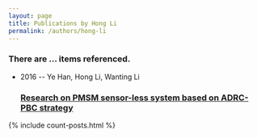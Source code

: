 ```yaml
---
layout: page
title: Publications by Hong Li
permalink: /authors/hong-li
---
```


<h3 id="number-posts">There are ... items referenced.</h3>
<ul class="post-list">
<li><span class='post-meta'>2016 -- Ye Han, Hong Li, Wanting Li</span><h3><a class='post-link' href="{{ site.baseurl }}/research-on-pmsm-sensor-less-system-based-on-adrc-pbc-strategy">Research on PMSM sensor-less system based on ADRC-PBC strategy</a></h3></li>

</ul>
{% include count-posts.html %}
